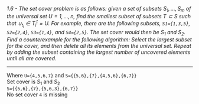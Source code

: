 *1.6 - The set cover problem is as follows: given a set of subsets $S_1, \dots,S_m$ of the universal set $U={1,\dots,n}$, find the smallest subset of subsets $T\subset S$ such that $\cup _t_i \in T^t_i = U$. For example, there are the following subsets, `S1={1,3,5}`, `S2={2,4}`, `S3={1,4}`, and `S4={2,5}`. The set cover would then be $S_1$ and $S_2$. Find a counterexample for the following algorithm: Select the largest subset for the cover, and then delete all its elements from the universal set. Repeat by adding the subset containing the largest number of uncovered elements until all are covered.*
***

Where `U={4,5,6,7}` and `S={{5,6},{7},{4,5,6},{6,7}}`  
Set cover is $S_1$ and $S_2$  
`S={{5,6},{7},{5,6,3},{6,7}}`  
No set cover `4` is missing
